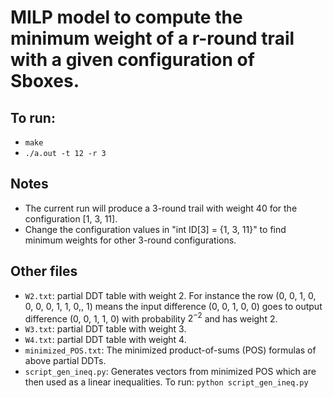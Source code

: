 # MILP model to compute the minimum weight of a r-round trail with a given configuration of Sboxes.

## To run:
- `make`
- `./a.out -t 12 -r 3`

## Notes
- The current run will produce a 3-round trail with weight 40 for the configuration [1, 3, 11].
- Change the configuration values in "int ID[3] = {1, 3, 11}" to find minimum weights for other 3-round configurations.

## Other files
- `W2.txt`: partial DDT table with weight 2. For instance the row (0, 0, 1, 0, 0, 0, 0, 1, 1, 0,, 1) means
   the input difference (0, 0, 1, 0, 0) goes to output difference (0, 0, 1, 1, 0) with probability $2^{-2}$ and
   has weight 2.
- `W3.txt`: partial DDT table with weight 3.
- `W4.txt`: partial DDT table with weight 4.
- `minimized_POS.txt`: The minimized product-of-sums (POS) formulas of above partial DDTs.
- `script_gen_ineq.py`: Generates vectors from minimized POS which are then used as a linear inequalities.
   To run: `python script_gen_ineq.py`
